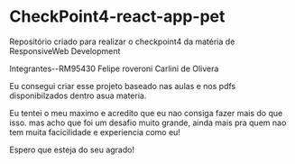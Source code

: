 # CheckPoint4-react-app-pet
Repositório criado para realizar o checkpoint4 da matéria de  ResponsiveWeb Development

Integrantes--RM95430
             Felipe roveroni Carlini de Olivera




Eu consegui criar esse projeto baseado nas aulas e nos pdfs disponibilzados dentro asua materia.

Eu tentei o meu maximo e acredito que eu nao consiga fazer mais do que isso. mas acho que foi um desafio muito grande, ainda mais pra quem nao tem muita facicilidade e experiencia como eu!

Espero que esteja do seu agrado!

